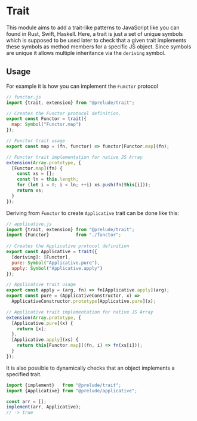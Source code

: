 # Trait

This module aims to add a trait-like patterns to JavaScript like you can found 
in Rust, Swift, Haskell. Here, a trait is just a set of unique symbols which is 
supposed to be used later to check that a given trait implements these symbols 
as method members for a specific JS object. Since symbols are unique it allows 
multiple inheritance via the `deriving` symbol.

## Usage

For example it is how you can implement the `Functor` protocol

```js
// functor.js
import {trait, extension} from "@prelude/trait";

// Creates the Functor protocol definition.
export const Functor = trait({
  map: Symbol("Functor.map")
});

// Functor trait usage
export const map = (fn, functor) => functor[Functor.map](fn);

// Functor trait implementation for native JS Array
extension(Array.prototype, {
  [Functor.map](fn) {
    const xs = [];
    const ln = this.length;
    for (let i = 0; i < ln; ++i) xs.push(fn(this[i]));
    return xs;
  }
});
```

Deriving from `Functor` to create `Applicative` trait can be done like this:

```js
// applicative.js
import {trait, extension} from "@prelude/trait";
import {Functor}          from "./functor";
 
// Creates the Applicative protocol definition
export const Applicative = trait({
  [deriving]: [Functor],
  pure: Symbol("Applicative.pure"),
  apply: Symbol("Applicative.apply")
});

// Applicative trait usage
export const apply = (arg, fn) => fn[Applicative.apply](arg);
export const pure = (ApplicativeConstructor, x) => 
  ApplicativeConstructor.prototype[Applicative.pure](x);

// Applicative trait implementation for native JS Array
extension(Array.prototype, {
  [Applicative.pure](x) {
    return [x];
  },
  [Applicative.apply](xs) {
    return this[Functor.map]((fn, i) => fn(xs[i]));
  }
});
```

It is also possible to dynamically checks that an object implements a specified 
trait.

```js
import {implement}   from "@prelude/trait";
import {Applicative} from "@prelude/applicative";

const arr = [];
implement(arr, Applicative);
// -> true
```

